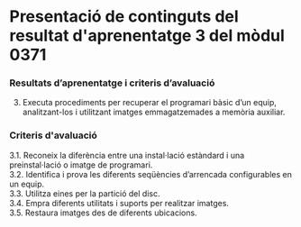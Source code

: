 # Presentació de continguts del resultat d'aprenentatge 3 del mòdul 0371

### Resultats d’aprenentatge i criteris d’avaluació

3. Executa procediments per recuperar el programari bàsic d’un equip, analitzant-los i
utilitzant imatges emmagatzemades a memòria auxiliar.

### Criteris d'avaluació
  3.1. Reconeix la diferència entre una instal·lació estàndard i una preinstal·lació o imatge de
programari.  
  3.2. Identifica i prova les diferents seqüències d’arrencada configurables en un equip.  
  3.3. Utilitza eines per la partició del disc.  
  3.4. Empra diferents utilitats i suports per realitzar imatges.  
  3.5. Restaura imatges des de diferents ubicacions.
